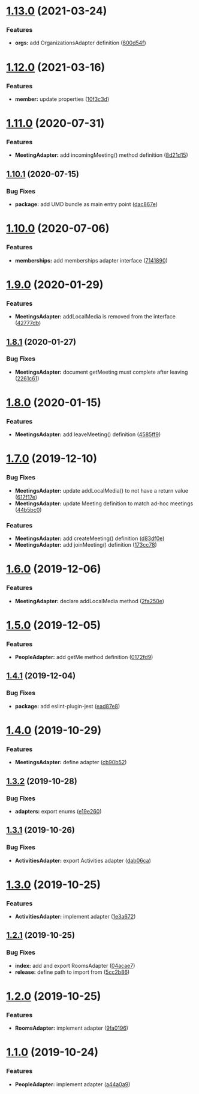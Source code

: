 # [1.13.0](https://github.com/webex/component-adapter-interfaces/compare/v1.12.0...v1.13.0) (2021-03-24)


### Features

* **orgs:** add OrganizationsAdapter definition ([600d54f](https://github.com/webex/component-adapter-interfaces/commit/600d54f7014e7f3aa856dc055e177b55bb3bce3a))

# [1.12.0](https://github.com/webex/component-adapter-interfaces/compare/v1.11.0...v1.12.0) (2021-03-16)


### Features

* **member:** update properties ([10f3c3d](https://github.com/webex/component-adapter-interfaces/commit/10f3c3d926aeae26aba5de2ca5a88e5a86d48d0c))

# [1.11.0](https://github.com/webex/component-adapter-interfaces/compare/v1.10.1...v1.11.0) (2020-07-31)


### Features

* **MeetingAdapter:** add incomingMeeting() method definition ([8d21d15](https://github.com/webex/component-adapter-interfaces/commit/8d21d153c544cfb1f0766d8593c90139d1000a33))

## [1.10.1](https://github.com/webex/component-adapter-interfaces/compare/v1.10.0...v1.10.1) (2020-07-15)


### Bug Fixes

* **package:** add UMD bundle as main entry point ([dac867e](https://github.com/webex/component-adapter-interfaces/commit/dac867ea8c525697ae8856e91853b47ee3482e31))

# [1.10.0](https://github.com/webex/component-adapter-interfaces/compare/v1.9.0...v1.10.0) (2020-07-06)


### Features

* **memberships:** add memberships adapter interface ([7141890](https://github.com/webex/component-adapter-interfaces/commit/71418903c44f2d662194edce1f172223f9abff0b))

# [1.9.0](https://github.com/webex/component-adapter-interfaces/compare/v1.8.1...v1.9.0) (2020-01-29)


### Features

* **MeetingsAdapter:** addLocalMedia is removed from the interface ([42777db](https://github.com/webex/component-adapter-interfaces/commit/42777db0cb7d5078ef72fb1024dfcbca70441550))

## [1.8.1](https://github.com/webex/component-adapter-interfaces/compare/v1.8.0...v1.8.1) (2020-01-27)


### Bug Fixes

* **MeetingsAdapter:** document getMeeting must complete after leaving ([2261c61](https://github.com/webex/component-adapter-interfaces/commit/2261c611bcc3f7c54d2526dc4fb2079ffdcf23a3))

# [1.8.0](https://github.com/webex/component-adapter-interfaces/compare/v1.7.0...v1.8.0) (2020-01-15)


### Features

* **MeetingsAdapter:** add leaveMeeting() definition ([4585ff9](https://github.com/webex/component-adapter-interfaces/commit/4585ff946bc89fb277ad038d69a859a9500ebb4a))

# [1.7.0](https://github.com/webex/component-adapter-interfaces/compare/v1.6.0...v1.7.0) (2019-12-10)


### Bug Fixes

* **MeetingsAdapter:** update addLocalMedia() to not have a return value ([617f17e](https://github.com/webex/component-adapter-interfaces/commit/617f17e3ec38975b505376943c495c8dd14dc542))
* **MeetingsAdapter:** update Meeting definition to match ad-hoc meetings ([44b5bc0](https://github.com/webex/component-adapter-interfaces/commit/44b5bc0d72a2d4542f618743f9b11be250893d8a))


### Features

* **MeetingsAdapter:** add createMeeting() definition ([d83df0e](https://github.com/webex/component-adapter-interfaces/commit/d83df0e5b3d4ce3dbe92c88ea1466bb83ec2b288))
* **MeetingsAdapter:** add joinMeeting() definition ([173cc78](https://github.com/webex/component-adapter-interfaces/commit/173cc7850413fc6f62112e22c654fb8a195ac55e))

# [1.6.0](https://github.com/webex/component-adapter-interfaces/compare/v1.5.0...v1.6.0) (2019-12-06)


### Features

* **MeetingAdapter:** declare addLocalMedia method ([2fa250e](https://github.com/webex/component-adapter-interfaces/commit/2fa250ea7b3495750b0247c3855730aafaf0e60f))

# [1.5.0](https://github.com/webex/component-adapter-interfaces/compare/v1.4.1...v1.5.0) (2019-12-05)


### Features

* **PeopleAdapter:** add getMe method definition ([0172fd9](https://github.com/webex/component-adapter-interfaces/commit/0172fd90641eaa39803eeabfa218e5c879c50549))

## [1.4.1](https://github.com/webex/component-adapter-interfaces/compare/v1.4.0...v1.4.1) (2019-12-04)


### Bug Fixes

* **package:** add eslint-plugin-jest ([ead87e8](https://github.com/webex/component-adapter-interfaces/commit/ead87e845cea794b979cd82c3d09a5c6682cf7fe))

# [1.4.0](https://github.com/webex/component-adapter-interfaces/compare/v1.3.2...v1.4.0) (2019-10-29)


### Features

* **MeetingsAdapter:** define adapter ([cb90b52](https://github.com/webex/component-adapter-interfaces/commit/cb90b52a882e7c84612bec9f639e1af4f042b8ee))

## [1.3.2](https://github.com/webex/component-adapter-interfaces/compare/v1.3.1...v1.3.2) (2019-10-28)


### Bug Fixes

* **adapters:** export enums ([e19e260](https://github.com/webex/component-adapter-interfaces/commit/e19e26024b325955d933a84c429787a63c67ca30))

## [1.3.1](https://github.com/webex/component-adapter-interfaces/compare/v1.3.0...v1.3.1) (2019-10-26)


### Bug Fixes

* **ActivitiesAdapter:** export Activities adapter ([dab06ca](https://github.com/webex/component-adapter-interfaces/commit/dab06ca2ec55f7860eb623151a65a06b0bee13c2))

# [1.3.0](https://github.com/webex/component-adapter-interfaces/compare/v1.2.1...v1.3.0) (2019-10-25)


### Features

* **ActivitiesAdapter:** implement adapter ([1e3a672](https://github.com/webex/component-adapter-interfaces/commit/1e3a6724316f9cd8170158088c2f1b627da3a4b4))

## [1.2.1](https://github.com/webex/component-adapter-interfaces/compare/v1.2.0...v1.2.1) (2019-10-25)


### Bug Fixes

* **index:** add and export RoomsAdapter ([04acae7](https://github.com/webex/component-adapter-interfaces/commit/04acae7127cd1f8a58fc81dfb1b81b26929fc734))
* **release:** define path to import from ([5cc2b86](https://github.com/webex/component-adapter-interfaces/commit/5cc2b866a891b2914665c38fe665c000b9fd58c6))

# [1.2.0](https://github.com/webex/component-adapter-interfaces/compare/v1.1.0...v1.2.0) (2019-10-25)


### Features

* **RoomsAdapter:** implement adapter ([9fa0196](https://github.com/webex/component-adapter-interfaces/commit/9fa01962d1273d7b7c2665bea68ff15ce10f6eea))

# [1.1.0](https://github.com/webex/component-adapter-interfaces/compare/v1.0.0...v1.1.0) (2019-10-24)


### Features

* **PeopleAdapter:** implement adapter ([a44a0a9](https://github.com/webex/component-adapter-interfaces/commit/a44a0a99a12df6fa814ebad08ee8e902a865ae24))
